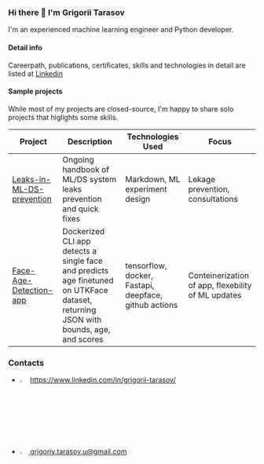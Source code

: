 
### Hi there 👋 I'm Grigorii Tarasov

I'm an experienced machine learning engineer and Python developer.

#### Detail info

Careerpath, publications, certificates, skills and technologies in detail are listed at [Linkedin](https://www.linkedin.com/in/grigorii-tarasov)

#### Sample projects

While most of my projects are closed-source, I'm happy to share solo projects that higlights some skills.

| Project | Description | Technologies Used | Focus |
| ----------- | ------------- | ---------- | ------------- |
| [Leaks-in-ML-DS-prevention](https://github.com/GrigoriiTarasov/Leaks-in-ML-DS-prevention) | Ongoing handbook of ML/DS system leaks prevention and quick fixes  | Markdown, ML experiment design | Lekage prevention, consultations |
| [Face-Age-Detection-app](https://github.com/GrigoriiTarasov/Face-Age-Detection-app) | Dockerized CLI app detects a single face and predicts age finetuned on UTKFace dataset, returning JSON with bounds, age, and scores | tensorflow, docker, Fastapi, deepface, github actions | Conteinerization of app, flexebility of ML updates |

### Contacts

- [<img src="https://img.icons8.com/color/48/000000/linkedin.png" width="3.5%"/>](https://www.linkedin.com/in/grigorii-tarasov/) https://www.linkedin.com/in/grigorii-tarasov/
- <a href="mailto:grigoriy.tarasov.u@gmail.com"> <img src="https://img.icons8.com/fluent/48/000000/gmail.png" width="3.5%"/> grigoriy.tarasov.u@gmail.com

